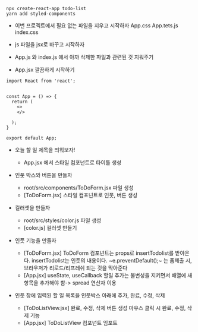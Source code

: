 ~~~
npx create-react-app todo-list
yarn add styled-components
~~~

- 이번 프로젝트에서 필요 없는 파일을 지우고 시작하자
App.css 
App.tets.js
index.css

- js 파일을 jsx로 바꾸고 시작하자
- App.js 와 index.js 에서 아까 삭제한 파일과 관련된 것 지워주기
- App.jsx 깔끔하게 시작하기
~~~
import React from 'react';


const App = () => {
  return (
    <>
    </>
  
  );
}

export default App;
~~~

- 오늘 할 일 제목을 띄워보자! 
    - App.jsx 에서 스타일 컴포넌트로 타이틀 생성

- 인풋 박스와 버튼을 만들자
    - root/src/components/ToDoForm.jsx 파일 생성
    - [ToDoForm.jsx] 스타일 컴포넌트로 인풋, 버튼 생성 

- 컬러셋을 만들자 
    - root/src/styles/color.js 파일 생성
    - [color.js] 컬러셋 만들기

- 인풋 기능을 만들자   
    - [ToDoForm.jsx] 
    ToDoForm 컴포넌트는 props로 insertTodolist를 받아온다. insertTodolist는 인풋의 내용이다.
    ~e.preventDefault();~ 는 폼제출 시, 브라우저가 리로드/리프레쉬 되는 것을 막아준다
    - [App.jsx]
    useState, useCallback 
    할일 추가는 불변성을 지키면서 배열에 새 항목을 추가해야 함-> spread 연산자 이용

- 인풋 창에 입력된 할 일 목록을 인풋박스 아래에 추가, 완료, 수정, 삭제 
    - [ToDoListView.jsx]
    완료, 수정, 삭제 버튼 생성
    마우스 클릭 시 완료, 수정, 삭제 기능 
    - [App.jsx]
    ToDoListView 컴포넌트 임포트

    
